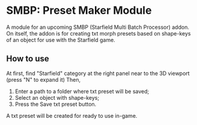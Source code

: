 # SMBP: Preset Maker Module

A module for an upcoming SMBP (Starfield Multi Batch Processor) addon.
On itself, the addon is for creating txt morph presets based on shape-keys of an object for use with the Starfield game.

## How to use
At first, find "Starfield" category at the right panel near to the 3D viewport (press "N" to expand it)
Then,
1. Enter a path to a folder where txt preset will be saved;
2. Select an object with shape-keys;
3. Press the Save txt preset button.

A txt preset will be created for ready to use in-game.
